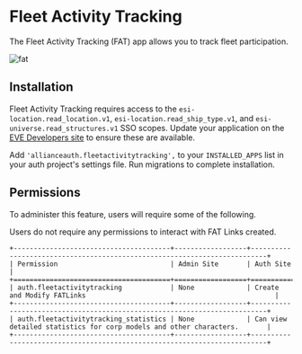 # Fleet Activity Tracking

The Fleet Activity Tracking (FAT) app allows you to track fleet participation.

![fat](/_static/images/features/apps/fat.png)

## Installation

Fleet Activity Tracking requires access to the `esi-location.read_location.v1`, `esi-location.read_ship_type.v1`, and `esi-universe.read_structures.v1` SSO scopes. Update your application on the [EVE Developers site](https://developers.eveonline.com) to ensure these are available.

Add `'allianceauth.fleetactivitytracking',` to your `INSTALLED_APPS` list in your auth project's settings file. Run migrations to complete installation.

## Permissions

To administer this feature, users will require some of the following.

Users do not require any permissions to interact with FAT Links created.

```{eval-rst}
+---------------------------------------+------------------+--------------------------------------------------------------------------+
| Permission                            | Admin Site       | Auth Site                                                                |
+=======================================+==================+==========================================================================+
| auth.fleetactivitytracking            | None             | Create and Modify FATLinks                                               |
+---------------------------------------+------------------+--------------------------------------------------------------------------+
| auth.fleetactivitytracking_statistics | None             | Can view detailed statistics for corp models and other characters.       |
+---------------------------------------+------------------+--------------------------------------------------------------------------+
```
